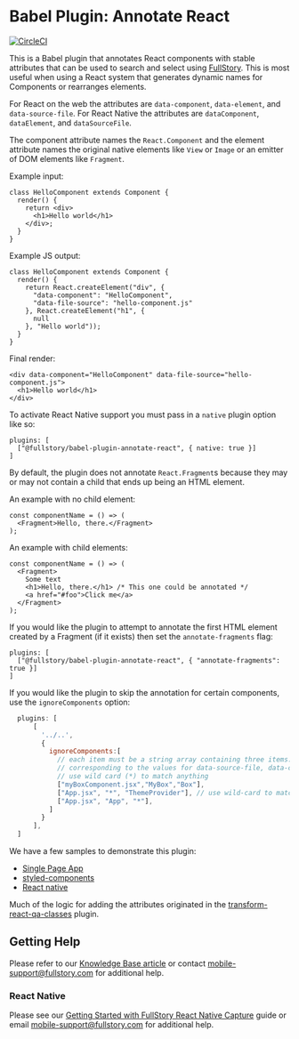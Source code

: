 # Babel Plugin: Annotate React
[![CircleCI](https://circleci.com/gh/fullstorydev/fullstory-babel-plugin-annotate-react.svg?style=svg)](https://circleci.com/gh/fullstorydev/fullstory-babel-plugin-annotate-react)

This is a Babel plugin that annotates React components with stable attributes that can be used to search and select using [FullStory](https://www.fullstory.com/). This is most useful when using a React system that generates dynamic names for Components or rearranges elements.

For React on the web the attributes are `data-component`, `data-element`, and `data-source-file`. For React Native the attributes are `dataComponent`, `dataElement`, and `dataSourceFile`.

The component attribute names the `React.Component` and the element attribute names the original native elements like `View` or `Image` or an emitter of DOM elements like `Fragment`.

Example input:

    class HelloComponent extends Component {
      render() {
        return <div>
          <h1>Hello world</h1>
        </div>;
      }
    }

Example JS output:

    class HelloComponent extends Component {
      render() {
        return React.createElement("div", {
          "data-component": "HelloComponent",
          "data-file-source": "hello-component.js"
        }, React.createElement("h1", {
          null
        }, "Hello world"));
      }
    }

Final render:

    <div data-component="HelloComponent" data-file-source="hello-component.js">
      <h1>Hello world</h1>
    </div>

To activate React Native support you must pass in a `native` plugin option like so:

    plugins: [
      ["@fullstory/babel-plugin-annotate-react", { native: true }]
    ]


By default, the plugin does not annotate `React.Fragment`s because they may or may not contain a child that ends up being an HTML element.

An example with no child element:

    const componentName = () => (
      <Fragment>Hello, there.</Fragment>
    );

An example with child elements:

    const componentName = () => (
      <Fragment>
        Some text
        <h1>Hello, there.</h1> /* This one could be annotated */
        <a href="#foo">Click me</a>
      </Fragment>
    );


If you would like the plugin to attempt to annotate the first HTML element created by a Fragment (if it exists) then set the `annotate-fragments` flag:

    plugins: [
      ["@fullstory/babel-plugin-annotate-react", { "annotate-fragments": true }]
    ]

If you would like the plugin to skip the annotation for certain components, use the `ignoreComponents` option:

```javascript
  plugins: [
      [
        '../..',
        {
          ignoreComponents:[
            // each item must be a string array containing three items: file name, component name, element name
            // corresponding to the values for data-source-file, data-component, data-element
            // use wild card (*) to match anything
            ["myBoxComponent.jsx","MyBox","Box"],
            ["App.jsx", "*", "ThemeProvider"], // use wild-card to match anything
            ["App.jsx", "App", "*"],
          ]
        }
      ],
  ]
```

We have a few samples to demonstrate this plugin:

- [Single Page App](https://github.com/fullstorydev/fullstory-babel-plugin-annotate-react/tree/master/samples/single-page-app/)
- [styled-components](https://github.com/fullstorydev/fullstory-babel-plugin-annotate-react/tree/master/samples/styled-components/)
- [React native](https://github.com/fullstorydev/fullstory-babel-plugin-annotate-react/tree/master/samples/react-native-app/)

Much of the logic for adding the attributes originated in the [transform-react-qa-classes](https://github.com/davesnx/babel-plugin-transform-react-qa-classes/) plugin.

## Getting Help

Please refer to our [Knowledge Base article](https://help.fullstory.com/hc/en-us/articles/360049493054-FullStory-s-Annotate-React-plugin-for-Web-Native) or contact mobile-support@fullstory.com for additional help.

### React Native

Please see our [Getting Started with FullStory React Native Capture](https://help.fullstory.com/hc/en-us/articles/360052419133) guide or email mobile-support@fullstory.com for additional help.
